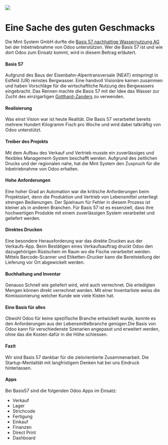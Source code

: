 ![](https://www.basis57.ch/wp-content/uploads/2019/09/Bild_2-1024x576.jpg)

# Eine Sache des guten Geschmacks

Die Mint System GmbH durfte die [Basis 57 nachhaltige Wassernutzung AG](https://www.basis57.ch/) bei der Inbetriebnahme von Odoo unterstützen. Wer die Basis 57 ist und wie dort Odoo zum Einsatz kommt, wird in diesem Beitrag erläutert.

#### Basis 57

Aufgrund des Baus der Eisenbahn-Alpentransversale (NEAT) entspringt in Estfeld (UR) reinstes Bergwasser. Eine handvoll Visionäre kamen zusammen und haben Vorschläge für die wirtschaftliche Nutzung des Bergwassers eingebracht. Das Rennen machte die Basis 57 mit der Idee das Wasser zur Zucht des einzigartigen [Gotthard-Zanders](https://gotthard-zander.ch/) zu verwenden.

#### Realisierung

Was einst Vision war ist heute Realität. Die Basis 57 verarbeitet bereits mehrere Hundert Kilogramm Fisch pro Woche und wird dabei tatkräftig von Odoo unterstützt.

#### Treiber des Projekts

Mit dem Aufbau des Verkauf und Vertrieb musste ein zuverlässiges und flexibles Management-System beschafft werden. Aufgrund des zeitlichen Drucks und der regionalen nahe, hat die Mint System den Zuspruch für die Inbetriebnahme von Odoo erhalten.

#### Hohe Anforderungen

Eine hoher Grad an Automation war die kritische Anforderungen beim Projektstart, denn die Produktion und Vertrieb von Lebensmittel unterliegt strengen Bedienungen. Der Spielraum für Fehler in diesem Prozess ist kleiner als in anderen Branchen. Für Basis 57 ist es essenziell, dass ihre hochwertigen Produkte mit einem zuverlässigen System verarbeitet und geliefert werden.

#### Direktes Drucken

Eine besondere Herausforderung war das direkte Drucken aus der Verkaufs-App. Beim Bestätigen eines Verkaufsauftrag druckt Odoo den dazugehörigen Rüstschein im Raum wo die Fische verarbeitet werden. Mittels Barcode-Scanner und Etiketten-Drucker kann die Bereitstellung der Lieferung vor Ort abgewickelt werden.

#### Buchhaltung und Inventar

Genauso Schnell wie geliefert wird, wird auch verrechnet. Die erledigten Mengen können direkt verrechnet werden. Mit einer Inventarliste weiss die Komissionierung welcher Kunde wie viele Kisten hat.

#### Eine Basis für alles

Obwohl Odoo für keine spezifische Branche entwickelt wurde, konnte es den Anforderungen aus der Lebensmittelbranche genügen.Die Basis von Odoo kann für verschiedenste Szenarien angepasst und erweitert werden, ohne das die Kosten dafür in die Höhe schiessen.

#### Fazit

Wir sind Basis 57 dankbar für die zielorientierte Zusammenarbeit. Die Startup-Mentalität mit langfristigem Denken hat bei uns Eindruck hinterlassen.

#### Apps

Bei Basis57 sind die folgenden Odoo Apps im Einsatz:
* Verkauf
* Lager
* Strichcode
* Fertigung
* Einkauf
* Finanzen
* Direct Print
* Dashboard

